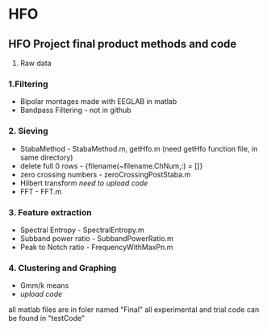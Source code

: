 # HFO
## HFO Project final product methods and code

1. Raw data

### 1.Filtering
   - Bipolar montages made with EEGLAB in matlab
   - Bandpass Filtering - not in github

### 2. Sieving
   - StabaMethod - StabaMethod.m, getHfo.m (need getHfo function file, in same directory)
   - delete full 0 rows - {filename(~filename.ChNum,:) = []}
   - zero crossing numbers - zeroCrossingPostStaba.m
   - Hilbert transform *need to upload code*
   -  FFT - FFT.m

### 3. Feature extraction
   - Spectral Entropy - SpectralEntropy.m
   - Subband power ratio - SubbandPowerRatio.m
   - Peak to Notch ratio - FrequencyWithMaxPn.m

### 4. Clustering and Graphing
   - Gmm/k means
   - *upload code*


all matlab files are in foler named "Final"
all experimental and trial code can be found in "testCode"

